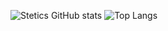 ![Stetics GitHub stats](https://github-readme-stats.vercel.app/api?username=Stetics&show_icons=true&theme=radical)  ![Top Langs](https://github-readme-stats.vercel.app/api/top-langs/?username=Stetics&theme=radical)


